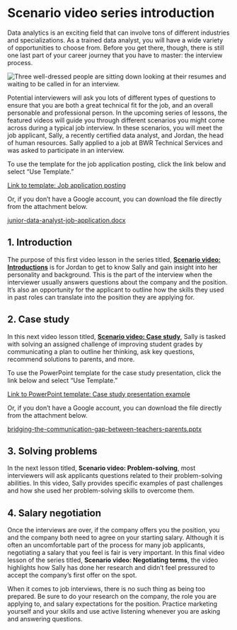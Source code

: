 # Scenario video series introduction

Data analytics is an exciting field that can involve tons of different industries and specializations. As a trained data analyst, you will have a wide variety of opportunities to choose from. Before you get there, though, there is still one last part of your career journey that you have to master: the interview process.

![Three well-dressed people are sitting down looking at their resumes and waiting to be called in for an interview.](./resources/interview-waiting.png)

Potential interviewers will ask you lots of different types of questions to ensure that you are both a great technical fit for the job, and an overall personable and professional person. In the upcoming series of lessons, the featured videos will guide you through different scenarios you might come across during a typical job interview. In these scenarios, you will meet the job applicant, Sally, a recently certified data analyst, and Jordan, the head of human resources. Sally applied to a job at BWR Technical Services and was asked to participate in an interview.

To use the template for the job application posting, click the link below and select “Use Template.”

[Link to template: Job application posting](https://docs.google.com/document/d/1wJh2mlh-baGQw0i6Uh_up-yQmq9EvibyFSK3mTmb0JE/template/preview)

Or, if you don’t have a Google account, you can download the file directly from the attachment below.

[junior-data-analyst-job-application.docx](./resources/junior-data-analyst-job-application.docx)

## 1. Introduction

The purpose of this first video lesson in the series titled, [**Scenario video: Introductions**](s3_v_scenario-video-introductions.md) is for Jordan to get to know Sally and gain insight into her personality and background. This is the part of the interview when the interviewer usually answers questions about the company and the position. It’s also an opportunity for the applicant to outline how the skills they used in past roles can translate into the position they are applying for.

## 2. Case study

In this next video lesson titled, [**Scenario video: Case study**](s5_v_scenario-video-case-study.md), Sally is tasked with solving an assigned challenge of improving student grades by communicating a plan to outline her thinking, ask key questions, recommend solutions to parents, and more.

To use the PowerPoint template for the case study presentation, click the link below and select “Use Template.”

[Link to PowerPoint template: Case study presentation example](https://docs.google.com/presentation/d/1sGM5w0zbf_5HS2aiTLFZEaVfIfn0Yea8zkQ5O5eTIfc/template/preview)

Or, if you don’t have a Google account, you can download the file directly from the attachment below.

[bridging-the-communication-gap-between-teachers-parents.pptx](./resources/bridging-the-communication-gap-between-teachers-parents.pptx)

## 3. Solving problems

In the next lesson titled, **Scenario video: Problem-solving**, most interviewers will ask applicants questions related to their problem-solving abilities. In this video, Sally provides specific examples of past challenges and how she used her problem-solving skills to overcome them.

## 4. Salary negotiation

Once the interviews are over, if the company offers you the position, you and the company both need to agree on your starting salary. Although it is often an uncomfortable part of the process for many job applicants, negotiating a salary that you feel is fair is very important. In this final video lesson of the series titled, **Scenario video: Negotiating terms**, the video highlights how Sally has done her research and didn’t feel pressured to accept the company’s first offer on the spot.

When it comes to job interviews, there is no such thing as being too prepared. Be sure to do your research on the company, the role you are applying to, and salary expectations for the position. Practice marketing yourself and your skills and use active listening whenever you are asking and answering questions.
